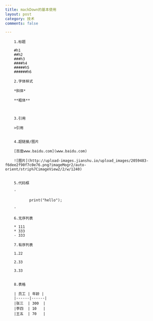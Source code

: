 ```yaml
---
title: mackDown的基本使用
layout: post
category: 技术
comments: false

---
```







		
		1.标题
		
		#h1
		##h2
		###h3
		####h4
		#####h5
		######h6
		
		2.字体样式
		
		*斜体*
		
		**粗体**
		
		
		
		3.引用
		
		>引用
		
		
		4.超链接/图片
		
		[百度www.baidu.com](www.baidu.com)
		
		![图片](http://upload-images.jianshu.io/upload_images/2059483-f6dee2f90f7c0e76.png?imageMogr2/auto-orient/strip%7CimageView2/2/w/1240)
		
		
		5.代码框
		
		'
		 
		       print("hello"); 
		
		'
		
		6.无序列表
		
		* 111
		* 333
		- 333
		
		7.有序列表
		
		1.22
		
		2.33
		
		3.33
		
		
		8.表格
		
		| 员工 | 年龄 |
		|------|------|
		|张三  | 300  |
		|李四  | 10   |
	    |王五  | 70   |
